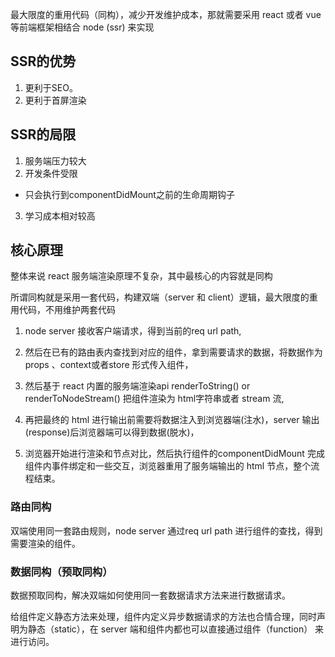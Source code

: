 最大限度的重用代码（同构），减少开发维护成本，那就需要采用 react 或者 vue 等前端框架相结合 node (ssr) 来实现

## SSR的优势
1. 更利于SEO。
2. 更利于首屏渲染

## SSR的局限
1. 服务端压力较大
2. 开发条件受限
  - 只会执行到componentDidMount之前的生命周期钩子
3. 学习成本相对较高


## 核心原理
整体来说 react 服务端渲染原理不复杂，其中最核心的内容就是同构

所谓同构就是采用一套代码，构建双端（server 和 client）逻辑，最大限度的重用代码，不用维护两套代码

1. node server 接收客户端请求，得到当前的req url path,

2. 然后在已有的路由表内查找到对应的组件，拿到需要请求的数据，将数据作为 props
、context或者store 形式传入组件，

3. 然后基于 react 内置的服务端渲染api renderToString() or renderToNodeStream() 把组件渲染为 html字符串或者 stream 流, 

4. 再把最终的 html 进行输出前需要将数据注入到浏览器端(注水)，server 输出(response)后浏览器端可以得到数据(脱水)，

5. 浏览器开始进行渲染和节点对比，然后执行组件的componentDidMount 完成组件内事件绑定和一些交互，浏览器重用了服务端输出的 html 节点，整个流程结束。


### 路由同构
双端使用同一套路由规则，node server 通过req url path 进行组件的查找，得到需要渲染的组件。


### 数据同构（预取同构）

数据预取同构，解决双端如何使用同一套数据请求方法来进行数据请求。

给组件定义静态方法来处理，组件内定义异步数据请求的方法也合情合理，同时声明为静态（static），在 server 端和组件内都也可以直接通过组件（function） 来进行访问。


